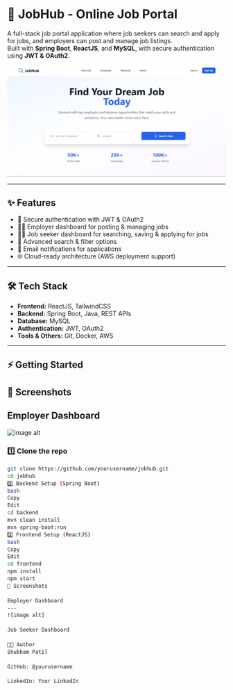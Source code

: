# 🚀 JobHub - Online Job Portal

A full-stack job portal application where job seekers can search and apply for jobs, and employers can post and manage job listings.  
Built with **Spring Boot**, **ReactJS**, and **MySQL**, with secure authentication using **JWT & OAuth2**.

![image alt](https://github.com/Shubhp07/JobHub/blob/6bcf54eccd5c14d5057c6b5d8a50f53d63400a8e/Screenshot%202025-08-19%20001515.png)

---

## ✨ Features
- 🔑 Secure authentication with JWT & OAuth2  
- 👨‍💼 Employer dashboard for posting & managing jobs  
- 👩‍💻 Job seeker dashboard for searching, saving & applying for jobs  
- 🔎 Advanced search & filter options  
- 📩 Email notifications for applications  
- 🌐 Cloud-ready architecture (AWS deployment support)  

---

## 🛠️ Tech Stack
- **Frontend:** ReactJS, TailwindCSS  
- **Backend:** Spring Boot, Java, REST APIs  
- **Database:** MySQL  
- **Authentication:** JWT, OAuth2  
- **Tools & Others:** Git, Docker, AWS  

---

## ⚡ Getting Started

## 📸 Screenshots

Employer Dashboard
---
![image alt]()


### 1️⃣ Clone the repo
```bash
git clone https://github.com/yourusername/jobhub.git
cd jobhub
2️⃣ Backend Setup (Spring Boot)
bash
Copy
Edit
cd backend
mvn clean install
mvn spring-boot:run
3️⃣ Frontend Setup (ReactJS)
bash
Copy
Edit
cd frontend
npm install
npm start
📸 Screenshots

Employer Dashboard
---
![image alt]

Job Seeker Dashboard

👨‍💻 Author
Shubham Patil

GitHub: @yourusername

LinkedIn: Your LinkedIn

